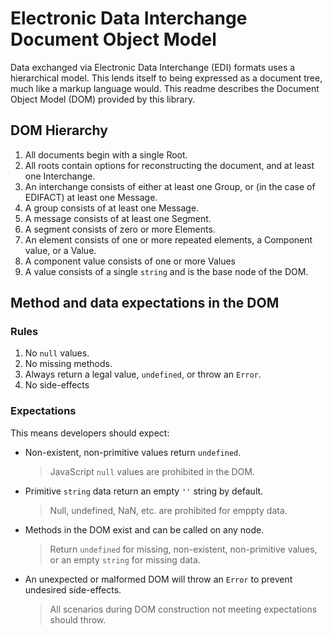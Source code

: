 # Electronic Data Interchange Document Object Model

Data exchanged via Electronic Data Interchange (EDI) formats uses a hierarchical model. This lends itself to being expressed as a document tree, much like a markup language would. This readme describes the Document Object Model (DOM) provided by this library.

## DOM Hierarchy

1. All documents begin with a single Root.
2. All roots contain options for reconstructing the document, and at least one Interchange.
3. An interchange consists of either at least one Group, or (in the case of EDIFACT) at least one Message.
4. A group consists of at least one Message.
5. A message consists of at least one Segment.
6. A segment consists of zero or more Elements.
7. An element consists of one or more repeated elements, a Component value, or a Value.
8. A component value consists of one or more Values
9. A value consists of a single `string` and is the base node of the DOM.

## Method and data expectations in the DOM

### Rules

1. No `null` values.
2. No missing methods.
3. Always return a legal value, `undefined`, or throw an `Error`.
4. No side-effects

### Expectations

This means developers should expect:

- Non-existent, non-primitive values return `undefined`.
  > JavaScript `null` values are prohibited in the DOM.
- Primitive `string` data return an empty `''` string by default.
  > Null, undefined, NaN, etc. are prohibited for emppty data.
- Methods in the DOM exist and can be called on any node.
  > Return `undefined` for missing, non-existent, non-primitive values, or an empty `string` for missing data.
- An unexpected or malformed DOM will throw an `Error` to prevent undesired side-effects.
  > All scenarios during DOM construction not meeting expectations should throw.
